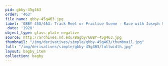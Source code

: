```yaml
---
pid: gbby-45g463
order: '463'
file_name: gbby-45g463.jpg
label: 'GBBY 45G/463: Track Meet or Practice Scene - Race with Joseph Stephen - 1928'
_date: '1928'
object_type: glass plate negative
source: http://archives.nd.edu/Bagby/GBBY-45g463.jpg
thumbnail: "/img/derivatives/simple/gbby-45g463/thumbnail.jpg"
full: "/img/derivatives/simple/gbby-45g463/fullwidth.jpg"
layout: bagby_item
collection: bagby
---
```

